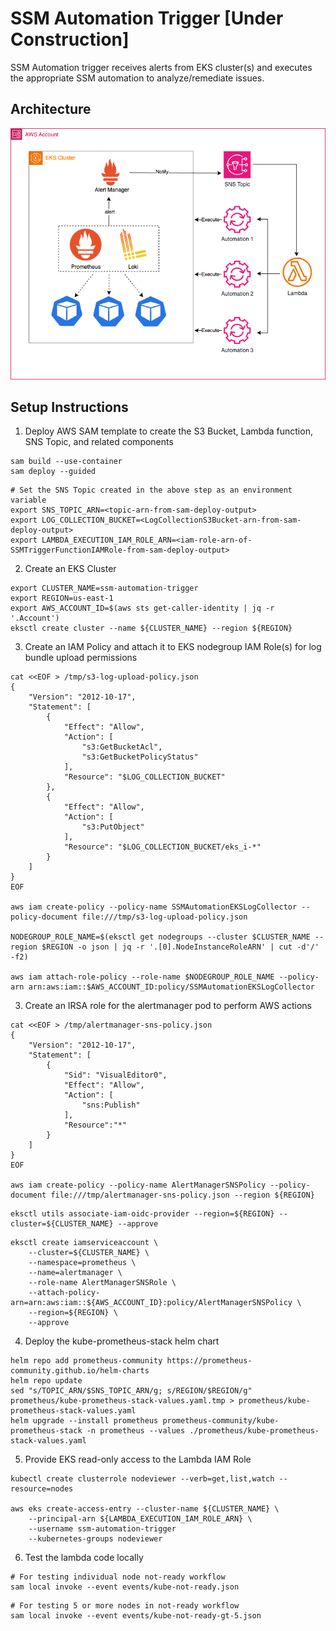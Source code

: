 # SSM Automation Trigger [Under Construction]

SSM Automation trigger receives alerts from EKS cluster(s) and executes the appropriate SSM automation to analyze/remediate issues.

## Architecture
![architecture](./files/architecture.png)

## Setup Instructions

1. Deploy AWS SAM template to create the S3 Bucket, Lambda function, SNS Topic, and related components
```
sam build --use-container
sam deploy --guided
```
```
# Set the SNS Topic created in the above step as an environment variable
export SNS_TOPIC_ARN=<topic-arn-from-sam-deploy-output>
export LOG_COLLECTION_BUCKET=<LogCollectionS3Bucket-arn-from-sam-deploy-output>
export LAMBDA_EXECUTION_IAM_ROLE_ARN=<iam-role-arn-of-SSMTriggerFunctionIAMRole-from-sam-deploy-output>
```

2. Create an EKS Cluster
```
export CLUSTER_NAME=ssm-automation-trigger
export REGION=us-east-1
export AWS_ACCOUNT_ID=$(aws sts get-caller-identity | jq -r '.Account')
eksctl create cluster --name ${CLUSTER_NAME} --region ${REGION}
```

3. Create an IAM Policy and attach it to EKS nodegroup IAM Role(s) for log bundle upload permissions
```
cat <<EOF > /tmp/s3-log-upload-policy.json
{
    "Version": "2012-10-17",
    "Statement": [
        {
            "Effect": "Allow",
            "Action": [
                "s3:GetBucketAcl",
                "s3:GetBucketPolicyStatus"
            ],
            "Resource": "$LOG_COLLECTION_BUCKET"
        },
        {
            "Effect": "Allow",
            "Action": [
                "s3:PutObject"
            ],
            "Resource": "$LOG_COLLECTION_BUCKET/eks_i-*"
        }
    ]
}
EOF

aws iam create-policy --policy-name SSMAutomationEKSLogCollector --policy-document file:///tmp/s3-log-upload-policy.json

NODEGROUP_ROLE_NAME=$(eksctl get nodegroups --cluster $CLUSTER_NAME --region $REGION -o json | jq -r '.[0].NodeInstanceRoleARN' | cut -d'/' -f2)

aws iam attach-role-policy --role-name $NODEGROUP_ROLE_NAME --policy-arn arn:aws:iam::$AWS_ACCOUNT_ID:policy/SSMAutomationEKSLogCollector
```

3. Create an IRSA role for the alertmanager pod to perform AWS actions
```
cat <<EOF > /tmp/alertmanager-sns-policy.json
{
    "Version": "2012-10-17",
    "Statement": [
        {
            "Sid": "VisualEditor0",
            "Effect": "Allow",
            "Action": [
                "sns:Publish"
            ],
            "Resource":"*"
        }
    ]
}
EOF

aws iam create-policy --policy-name AlertManagerSNSPolicy --policy-document file:///tmp/alertmanager-sns-policy.json --region ${REGION}
```

```
eksctl utils associate-iam-oidc-provider --region=${REGION} --cluster=${CLUSTER_NAME} --approve
```

```
eksctl create iamserviceaccount \
    --cluster=${CLUSTER_NAME} \
    --namespace=prometheus \
    --name=alertmanager \
    --role-name AlertManagerSNSRole \
    --attach-policy-arn=arn:aws:iam::${AWS_ACCOUNT_ID}:policy/AlertManagerSNSPolicy \
    --region=${REGION} \
    --approve
```

4. Deploy the kube-prometheus-stack helm chart
```
helm repo add prometheus-community https://prometheus-community.github.io/helm-charts
helm repo update
sed "s/TOPIC_ARN/$SNS_TOPIC_ARN/g; s/REGION/$REGION/g" prometheus/kube-prometheus-stack-values.yaml.tmp > prometheus/kube-prometheus-stack-values.yaml
helm upgrade --install prometheus prometheus-community/kube-prometheus-stack -n prometheus --values ./prometheus/kube-prometheus-stack-values.yaml
```

5. Provide EKS read-only access to the Lambda IAM Role

```
kubectl create clusterrole nodeviewer --verb=get,list,watch --resource=nodes

aws eks create-access-entry --cluster-name ${CLUSTER_NAME} \
    --principal-arn ${LAMBDA_EXECUTION_IAM_ROLE_ARN} \
    --username ssm-automation-trigger
    --kubernetes-groups nodeviewer
```

6. Test the lambda code locally
```
# For testing individual node not-ready workflow
sam local invoke --event events/kube-not-ready.json
```
```
# For testing 5 or more nodes in not-ready workflow
sam local invoke --event events/kube-not-ready-gt-5.json
```